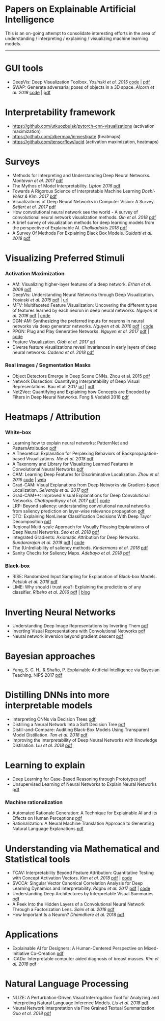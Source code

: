 # Papers on Explainable Artificial Intelligence

This is an on-going attempt to consolidate interesting efforts in the area of understanding / interpreting / explaining / visualizing machine learning models.

---------------------------------------

# GUI tools
* DeepVis: Deep Visualization Toolbox. _Yosinski et al. 2015_ [code](https://github.com/yosinski/deep-visualization-toolbox) | [pdf](http://yosinski.com/deepvis)
* SWAP: Generate adversarial poses of objects in a 3D space. _Alcorn et al. 2018_ [code](https://github.com/airalcorn2/strike-with-a-pose) | [pdf](https://arxiv.org/abs/1811.11553)

# Interpretability framework
* https://github.com/utkuozbulak/pytorch-cnn-visualizations (activation maximization)
* https://github.com/albermax/innvestigate (heatmaps)
* https://github.com/tensorflow/lucid (activation maximization, heatmaps)

# Surveys
* Methods for Interpreting and Understanding Deep Neural Networks. _Montavon et al. 2017_ [pdf](https://arxiv.org/pdf/1706.07979.pdf)
* The Mythos of Model Interpretability. _Lipton 2016_ [pdf](https://arxiv.org/abs/1606.03490)
* Towards A Rigorous Science of Interpretable Machine Learning _Doshi-Velez & Kim. 2017_ [pdf](https://arxiv.org/pdf/1702.08608.pdf)
* Visualizations of Deep Neural Networks in Computer Vision: A Survey. _Seifert et al. 2017_ [pdf](https://link.springer.com/chapter/10.1007/978-3-319-54024-5_6)
* How convolutional neural network see the world - A survey of convolutional neural network visualization methods. _Qin et al. 2018_ [pdf](https://arxiv.org/abs/1804.11191)
* A brief survey of visualization methods for deep learning models from the perspective of Explainable AI. _Chalkiadakis 2018_ [pdf](https://www.macs.hw.ac.uk/~ic14/IoannisChalkiadakis_RRR.pdf)
* A Survey Of Methods For Explaining Black Box Models. _Guidotti et al. 2018_ [pdf](https://arxiv.org/pdf/1802.01933.pdf)

# Visualizing Preferred Stimuli
### Activation Maximization
* AM: Visualizing higher-layer features of a deep network. _Erhan et al. 2009_ [pdf](https://www.researchgate.net/publication/265022827_Visualizing_Higher-Layer_Features_of_a_Deep_Network)
* DeepVis: Understanding Neural Networks through Deep Visualization. _Yosinski et al. 2015_ [pdf](http://yosinski.com/media/papers/Yosinski__2015__ICML_DL__Understanding_Neural_Networks_Through_Deep_Visualization__.pdf) | [url](http://yosinski.com/deepvis)
* MFV: Multifaceted Feature Visualization: Uncovering the different types of features learned by each neuron in deep neural networks. _Nguyen et al. 2016_ [pdf](http://www.evolvingai.org/files/mfv_icml_workshop_16.pdf) | [code](https://github.com/Evolving-AI-Lab/mfv)
* DGN-AM: Synthesizing the preferred inputs for neurons in neural networks via deep generator networks. _Nguyen et al. 2016_ [pdf](anhnguyen.me/project/synthesizing) | [code](https://github.com/Evolving-AI-Lab/synthesizing)
* PPGN: Plug and Play Generative Networks. _Nguyen et al. 2017_ [pdf](anhnguyen.me/project/ppgn/) | [code](https://github.com/Evolving-AI-Lab/ppgn)
* Feature Visualization. _Olah et al. 2017_ [url](https://distill.pub/2017/feature-visualization)
* Diverse feature visualizations reveal invariances in early layers of deep neural networks. _Cadena et al. 2018_ [pdf](https://arxiv.org/pdf/1807.10589.pdf)

### Real images / Segmentation Masks
* Object Detectors Emerge in Deep Scene CNNs. Zhou et al. 2015 [pdf](https://arxiv.org/abs/1412.6856)
* Network Dissection: Quantifying Interpretability of Deep Visual Representations. Bau et al. 2017 [url](http://netdissect.csail.mit.edu/) | [pdf](http://netdissect.csail.mit.edu/final-network-dissection.pdf)
* Net2Vec: Quantifying and Explaining how Concepts are Encoded by Filters in Deep Neural Networks. Fong & Vedaldi 2018 [pdf](https://arxiv.org/abs/1801.03454)

# Heatmaps / Attribution
### White-box
* Learning how to explain neural networks: PatternNet and PatternAttribution [pdf](https://arxiv.org/abs/1705.05598)
* A Theoretical Explanation for Perplexing Behaviors of Backpropagation-based Visualizations. _Nie et al. 2018_ [pdf](https://arxiv.org/abs/1805.07039)
* A Taxonomy and Library for Visualizing Learned Features in Convolutional Neural Networks [pdf](https://arxiv.org/pdf/1606.07757.pdf)
* CAM: Learning Deep Features for Discriminative Localization. _Zhou et al. 2016_ [code](https://github.com/metalbubble/CAM) | [web](http://cnnlocalization.csail.mit.edu/)
* Grad-CAM: Visual Explanations from Deep Networks via Gradient-based Localization. _Selvaraju et al. 2017_ [pdf](https://arxiv.org/abs/1610.02391)
* Grad-CAM++: Improved Visual Explanations for Deep Convolutional Networks. _Chattopadhyay et al. 2017_ [pdf](https://arxiv.org/abs/1710.11063) | [code](https://github.com/adityac94/Grad_CAM_plus_plus)
* LRP: Beyond saliency: understanding convolutional neural networks from saliency prediction on layer-wise relevance propagation [pdf](https://arxiv.org/abs/1712.08268)
* DTD: Explaining NonLinear Classification Decisions With Deep Tayor Decomposition [pdf](https://arxiv.org/abs/1512.02479)
* Regional Multi-scale Approach for Visually Pleasing Explanations of Deep Neural Networks. _Seo et al. 2018_ [pdf](https://arxiv.org/pdf/1807.11720.pdf)
* Integrated Gradients: Axiomatic Attribution for Deep Networks. _Sundararajan et al. 2018_ [pdf](http://proceedings.mlr.press/v70/sundararajan17a/sundararajan17a.pdf) | [code](https://github.com/ankurtaly/Integrated-Gradients)
* The (Un)reliability of saliency methods. _Kindermans et al. 2018_ [pdf](https://openreview.net/forum?id=r1Oen--RW)
* Sanity Checks for Saliency Maps. _Adebayo et al. 2018_ [pdf](http://papers.nips.cc/paper/8160-sanity-checks-for-saliency-maps.pdf)


### Black-box
* RISE: Randomized Input Sampling for Explanation of Black-box Models. _Petsiuk et al. 2018_ [pdf](https://arxiv.org/pdf/1806.07421.pdf)
* LIME: Why should i trust you?: Explaining the predictions of any classifier. _Ribeiro et al. 2016_ [pdf](https://arxiv.org/pdf/1602.04938.pdf) | [blog](https://homes.cs.washington.edu/~marcotcr/blog/lime/)

# Inverting Neural Networks
* Understanding Deep Image Representations by Inverting Them [pdf](https://arxiv.org/abs/1412.0035)
* Inverting Visual Representations with Convolutional Networks [pdf](https://arxiv.org/abs/1506.02753)
* Neural network inversion beyond gradient descent [pdf](http://opt-ml.org/papers/OPT2017_paper_38.pdf)

# Bayesian approaches
* Yang, S. C. H., & Shafto, P. Explainable Artificial Intelligence via Bayesian Teaching. NIPS 2017 [pdf](http://shaftolab.com/assets/papers/yangShafto_NIPS_2017_machine_teaching.pdf)

# Distilling DNNs into more interpretable models
* Interpreting CNNs via Decision Trees [pdf](https://arxiv.org/abs/1802.00121)
* Distilling a Neural Network Into a Soft Decision Tree [pdf](https://arxiv.org/abs/1711.09784)
* Distill-and-Compare: Auditing Black-Box Models Using Transparent Model Distillation. _Tan et al. 2018_ [pdf](https://arxiv.org/abs/1710.06169)
* Improving the Interpretability of Deep Neural Networks with Knowledge Distillation. _Liu et al. 2018_ [pdf](https://arxiv.org/pdf/1812.10924.pdf)

# Learning to explain
* Deep Learning for Case-Based Reasoning through Prototypes [pdf](https://arxiv.org/pdf/1710.04806.pdf)
* Unsupervised Learning of Neural Networks to Explain Neural Networks [pdf](https://arxiv.org/abs/1805.07468)

### Machine rationalization
* Automated Rationale Generation: A Technique for Explainable AI and its Effects on Human Perceptions [pdf](https://arxiv.org/abs/1901.03729)
* Rationalization: A Neural Machine Translation Approach to Generating Natural Language Explanations [pdf](https://arxiv.org/pdf/1702.07826.pdf)

# Understanding via Mathematical and Statistical tools
* TCAV: Interpretability Beyond Feature Attribution: Quantitative Testing with Concept Activation Vectors. _Kim et al. 2018_ [pdf](https://arxiv.org/abs/1711.11279) | [code](https://github.com/tensorflow/tcav)
* SVCCA: Singular Vector Canonical Correlation Analysis for Deep Learning Dynamics and Interpretability. _Raghu et al. 2017_ [pdf](https://arxiv.org/abs/1706.05806) | [code](https://github.com/google/svcca)
* Understanding Deep Architectures by Interpretable Visual Summaries [pdf](https://arxiv.org/pdf/1801.09103.pdf)
* A Peek Into the Hidden Layers of a Convolutional Neural Network Through a Factorization Lens. _Saini et al. 2018_ [pdf](https://arxiv.org/abs/1806.02012)
* How Important Is a Neuron? _Dhamdhere et al._ 2018 [pdf](https://arxiv.org/pdf/1805.12233.pdf)

# Applications
* Explainable AI for Designers: A Human-Centered Perspective on Mixed-Initiative Co-Creation [pdf](http://www.antoniosliapis.com/papers/explainable_ai_for_designers.pdf)
* ICADx: Interpretable computer aided diagnosis of breast masses. _Kim et al. 2018_ [pdf](https://arxiv.org/abs/1805.08960)

# Natural Language Processing
* NLIZE: A Perturbation-Driven Visual Interrogation Tool for Analyzing and Interpreting Natural Language Inference Models. _Liu et al. 2018_ [pdf](http://www.sci.utah.edu/~shusenl/publications/paper_entailVis.pdf)
* Neural Network Interpretation via Fine Grained Textual Summarization. _Guo et al. 2018_ [pdf](https://arxiv.org/pdf/1805.08969.pdf)
